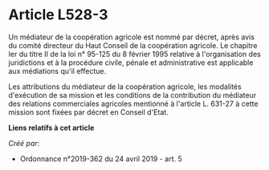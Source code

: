 # Article L528-3

Un médiateur de la coopération agricole est nommé par décret, après avis du comité directeur du Haut Conseil de la
coopération agricole. Le chapitre Ier du titre II de la loi n° 95-125 du 8 février 1995 relative à l'organisation des
juridictions et à la procédure civile, pénale et administrative est applicable aux médiations qu'il effectue.

Les attributions du médiateur de la coopération agricole, les modalités d'exécution de sa mission et les conditions de la
contribution du médiateur des relations commerciales agricoles mentionné à l'article L. 631-27 à cette mission sont fixées
par décret en Conseil d'Etat.

**Liens relatifs à cet article**

_Créé par_:

  - Ordonnance n°2019-362 du 24 avril 2019 - art. 5
